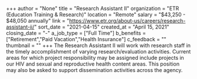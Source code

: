 +++
author = "None"
title = "Research Assistant II"
organization = "ETR (Education Training & Research)"
location = "Remote"
salary = "$43,250 - $48,050 annually"
link = "https://www.etr.org/about-us/careers/research-assistant-ii/"
sort_date = "2021-04-15"
created_at = "April 15, 2021"
closing_date = "-"
a_job_type = ["Full Time"]
b_benefits = ["Retirement","Paid Vacation","Health Insurance"]
c_feedback = ""
thumbnail = ""
+++
The Research Assistant II will work with research staff in the timely accomplishment of varying research/evaluation activities. Current areas for which project responsibility may be assigned include projects in our HIV and sexual and reproductive health content areas. This position may also be asked to support dissemination activities across the agency.